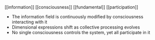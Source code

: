 [[information]] [[consciousness]] [[fundamental]] [[participation]]

- The information field is continuously modified by consciousness interacting with it
- Dimensional expressions shift as collective processing evolves
- No single consciousness controls the system, yet all participate in it